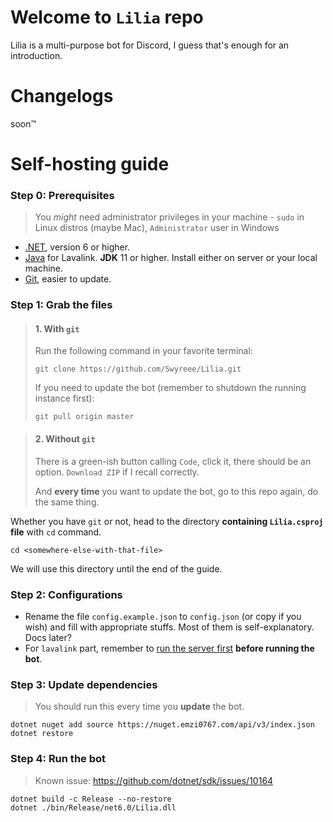# Welcome to `Lilia` repo
Lilia is a multi-purpose bot for Discord, I guess that's enough for an introduction.  

# Changelogs
soon:tm:

# Self-hosting guide
### Step 0: Prerequisites
> You *might* need administrator privileges in your machine - `sudo` in Linux distros (maybe Mac), `Administrator` user in Windows 

- [.NET](https://dotnet.microsoft.com/download), version 6 or higher.
- [Java](https://www.java.com/en/download/) for Lavalink. **JDK** 11 or higher. Install either on server or your local machine.
- [Git](https://git-scm.com/), easier to update.

### Step 1: Grab the files
>#### 1. With `git`
>Run the following command in your favorite terminal:
>```shell
>git clone https://github.com/Swyreee/Lilia.git
>```
>If you need to update the bot (remember to shutdown the running instance first):
>```shell
>git pull origin master
>```

>#### 2. Without `git`
>There is a green-ish button calling `Code`, click it, there should be an option. `Download ZIP` if I recall correctly.
> 
> And **every time** you want to update the bot, go to this repo again, do the same thing.

Whether you have `git` or not, head to the directory **containing `Lilia.csproj` file** with `cd` command.
```shell
cd <somewhere-else-with-that-file>
```
We will use this directory until the end of the guide.

### Step 2: Configurations
- Rename the file `config.example.json` to `config.json` (or copy if you wish) and fill with appropriate stuffs. Most of them is self-explanatory. Docs later?
- For `lavalink` part, remember to [run the server first](https://github.com/freyacodes/Lavalink#server-configuration) **before running the bot**.

### Step 3: Update dependencies
>You should run this every time you **update** the bot.
```shell
dotnet nuget add source https://nuget.emzi0767.com/api/v3/index.json
dotnet restore
```

### Step 4: Run the bot
>Known issue: https://github.com/dotnet/sdk/issues/10164
```shell
dotnet build -c Release --no-restore
dotnet ./bin/Release/net6.0/Lilia.dll
```